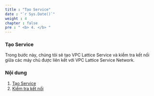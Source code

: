 ```yaml
---
title : "Tạo Service"
date : "`r Sys.Date()`"
weight : 4
chapter : false
pre : " <b> 4. </b> "
---
```


### Tạo Service

Trong bước này, chúng tôi sẽ tạo VPC Lattice Service và kiểm tra kết nối giữa các máy chủ được liên kết với VPC Lattice Service Network.

### Nội dung

1. [Tạo Service](4.1-createservice/)
2. [Kiểm tra kết nối](4.2-testconnection/)
